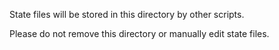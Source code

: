 State files will be stored in this directory by other scripts.

Please do not remove this directory or manually edit state files.